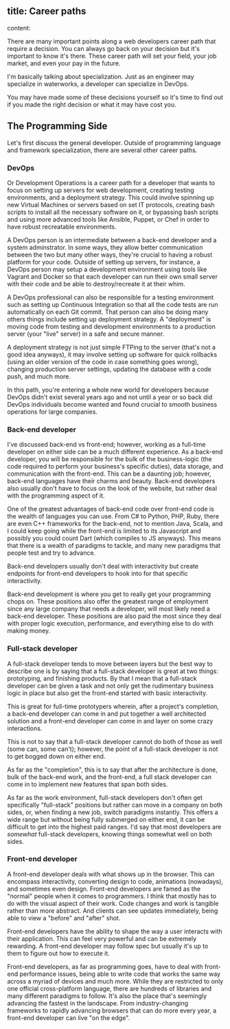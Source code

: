 title: Career paths
----
content:

There are many important points along a web developers career path that require a decision. You can always go back on your decision but it's important to know it's there. These career path will set your field, your job market, and even your pay in the future.

I'm basically talking about specialization. Just as an engineer may specialize in waterworks, a developer can specialize in DevOps.

You may have made some of these decisions yourself so it's time to find out if you made the right decision or what it may have cost you.

## The Programming Side

Let's first discuss the general developer. Outside of programming language and framework specialization, there are several other career paths.

### DevOps

Or Development Operations is a career path for a developer that wants to focus on setting up servers for web development, creating testing environments, and a deployment strategy. This could involve spinning up new Virtual Machines or servers based on set IT protocols, creating bash scripts to install all the necessary software on it, or bypassing bash scripts and using more advanced tools like Ansible, Puppet, or Chef in order to have robust recreatable environments.

A DevOps person is an intermediate between a back-end developer and a system adminstrator. In some ways, they allow better communication between the two but many other ways, they're crucial to having a robust platform for your code. Outside of setting up servers, for instance, a DevOps person may setup a development environment using tools like Vagrant and Docker so that each developer can run their own small server with their code and be able to destroy/recreate it at their whim.

A DevOps professional can also be responsible for a testing environment such as setting up Continuous Integration so that all the code tests are run automatically on each Git commit. That person can also be doing many others things include setting up deployment strategy. A "deployment" is moving code from testing and development environments to a production server (your "live" server) in a safe and secure manner.

A deployment strategy is not just simple FTPing to the server (that's not a good idea anyways), it may involve setting up software for quick rollbacks (using an older version of the code in case something goes wrong), changing production server settings, updating the database with a code push, and much more.

In this path, you're entering a whole new world for developers because DevOps didn't exist several years ago and not until a year or so back did DevOps individuals become wanted and found crucial to smooth business operations for large companies.

### Back-end developer

I've discussed back-end vs front-end; however, working as a full-time developer on either side can be a much different experience. As a back-end developer, you will be responsible for the bulk of the business-logic (the code required to perform your business's specific duties), data storage, and communication with the front-end. This can be a daunting job; however, back-end languages have their charms and beauty. Back-end developers also usually don't have to focus on the look of the website, but rather deal with the programming aspect of it.

One of the greatest advantages of back-end code over front-end code is the wealth of languages you can use. From C\# to Python, PHP, Ruby, there are even C++ frameworks for the back-end, not to mention Java, Scala, and I could keep going while the front-end is limited to its Javascript and possibly you could count Dart (which compiles to JS anyways). This means that there is a wealth of paradigms to tackle, and many new paradigms that people test and try to advance.

Back-end developers usually don't deal with interactivity but create endpoints for front-end developers to hook into for that specific interactivity.

Back-end development is where you get to really get your programming chops on. These positions also offer the greatest range of employment since any large company that needs a developer, will most likely need a back-end developer. These positions are also paid the most since they deal with proper logic execution, performance, and everything else to do with making money.

### Full-stack developer

A full-stack developer tends to move between layers but the best way to describe one is by saying that a full-stack developer is great at two things: prototyping, and finishing products. By that I mean that a full-stack developer can be given a task and not only get the rudimentary business logic in place but also get the front-end started with basic interactivity.

This is great for full-time prototypers wherein, after a project's completion, a back-end developer can come in and put together a well architected solution and a front-end developer can come in and layer on some crazy interactions.

This is not to say that a full-stack developer cannot do both of those as well (some can, some can't); however, the point of a full-stack developer is not to get bogged down on either end.

As far as the "completion", this is to say that after the architecture is done, bulk of the back-end work, and the front-end, a full stack developer can come in to implement new features that span both sides.

As far as the work environment, full-stack developers don't often get specifically "full-stack" positions but rather can move in a company on both sides, or, when finding a new job, switch paradigms instantly. This offers a wide range but without being fully submerged on either end, it can be difficult to get into the highest paid ranges. I'd say that most developers are *somewhat* full-stack developers, knowing things somewhat well on both sides.

### Front-end developer

A front-end developer deals with what shows up in the browser. This can encompass interactivity, converting design to code, animations (nowadays), and sometimes even design. Front-end developers are famed as the "normal" people when it comes to programmers. I think that mostly has to do with the visual aspect of their work. Code changes and work is tangible rather than more abstract. And clients can see updates immediately, being able to view a "before" and "after" shot.

Front-end developers have the ability to shape the way a user interacts with their application. This can feel very powerful and can be extremely rewarding. A front-end developer may follow spec but usually it's up to them to figure out how to execute it.

Front-end developers, as far as programming goes, have to deal with front-end performance issues, being able to write code that works the same way across a myriad of devices and much more. While they are restricted to only one official cross-platform language, there are hundreds of libraries and many different paradigms to follow. It's also the place that's seemingly advancing the fastest in the landscape. From industry-changing frameworks to rapidly advancing browsers that can do more every year, a front-end developer can live "on the edge".
